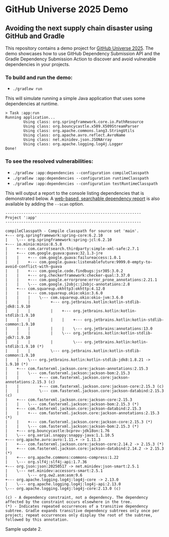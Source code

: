 # GitHub Universe 2025 Demo
## Avoiding the next supply chain disaster using GitHub and Gradle

This repository contains a demo project for [GitHub Universe 2025](https://githubuniverse.com/).
The demo showcases how to use GitHub Dependency Submission API and the Gradle Dependency Submission Action to discover and avoid vulnerable dependencies in your projects.

### To build and run the demo:

- `./gradlew run`

This will simulate running a simple Java application that uses some dependencies at runtime.

```text
> Task :app:run
Running application...
        Using class: org.springframework.core.io.PathResource
        Using class: org.bouncycastle.x509.X509StreamParser
        Using class: org.apache.commons.lang3.StringUtils
        Using class: org.apache.avro.reflect.AvroName
        Using class: net.minidev.json.JSONArray
        Using class: org.apache.logging.log4j.Logger
Done!
```

### To see the resolved vulnerabilities:

- `./gradlew :app:dependencies --configuration compileClasspath`
- `./gradlew :app:dependencies --configuration runtimeClasspath`
- `./gradlew :app:dependencies --configuration testRuntimeClasspath`

This will output a report to the console listing dependencies that is demonstrated below.
A [web-based, searchable dependency report](https://docs.gradle.org/current/userguide/build_scans.html) is also available by adding the `--scan` option.

```text
------------------------------------------------------------
Project ':app'
------------------------------------------------------------

compileClasspath - Compile classpath for source set 'main'.
+--- org.springframework:spring-core:6.2.10
|    \--- org.springframework:spring-jcl:6.2.10
+--- io.minio:minio:8.5.8
|    +--- com.carrotsearch.thirdparty:simple-xml-safe:2.7.1
|    +--- com.google.guava:guava:32.1.3-jre
|    |    +--- com.google.guava:failureaccess:1.0.1
|    |    +--- com.google.guava:listenablefuture:9999.0-empty-to-avoid-conflict-with-guava
|    |    +--- com.google.code.findbugs:jsr305:3.0.2
|    |    +--- org.checkerframework:checker-qual:3.37.0
|    |    +--- com.google.errorprone:error_prone_annotations:2.21.1
|    |    \--- com.google.j2objc:j2objc-annotations:2.8
|    +--- com.squareup.okhttp3:okhttp:4.12.0
|    |    +--- com.squareup.okio:okio:3.6.0
|    |    |    \--- com.squareup.okio:okio-jvm:3.6.0
|    |    |         +--- org.jetbrains.kotlin:kotlin-stdlib-jdk8:1.9.10
|    |    |         |    +--- org.jetbrains.kotlin:kotlin-stdlib:1.9.10
|    |    |         |    |    +--- org.jetbrains.kotlin:kotlin-stdlib-common:1.9.10
|    |    |         |    |    \--- org.jetbrains:annotations:13.0
|    |    |         |    \--- org.jetbrains.kotlin:kotlin-stdlib-jdk7:1.9.10
|    |    |         |         \--- org.jetbrains.kotlin:kotlin-stdlib:1.9.10 (*)
|    |    |         \--- org.jetbrains.kotlin:kotlin-stdlib-common:1.9.10
|    |    \--- org.jetbrains.kotlin:kotlin-stdlib-jdk8:1.8.21 -> 1.9.10 (*)
|    +--- com.fasterxml.jackson.core:jackson-annotations:2.15.3
|    |    \--- com.fasterxml.jackson:jackson-bom:2.15.3
|    |         +--- com.fasterxml.jackson.core:jackson-annotations:2.15.3 (c)
|    |         +--- com.fasterxml.jackson.core:jackson-core:2.15.3 (c)
|    |         \--- com.fasterxml.jackson.core:jackson-databind:2.15.3 (c)
|    +--- com.fasterxml.jackson.core:jackson-core:2.15.3
|    |    \--- com.fasterxml.jackson:jackson-bom:2.15.3 (*)
|    +--- com.fasterxml.jackson.core:jackson-databind:2.15.3
|    |    +--- com.fasterxml.jackson.core:jackson-annotations:2.15.3 (*)
|    |    +--- com.fasterxml.jackson.core:jackson-core:2.15.3 (*)
|    |    \--- com.fasterxml.jackson:jackson-bom:2.15.3 (*)
|    +--- org.bouncycastle:bcprov-jdk18on:1.76
|    \--- org.xerial.snappy:snappy-java:1.1.10.5
+--- org.apache.avro:avro:1.11.+ -> 1.11.3
|    +--- com.fasterxml.jackson.core:jackson-core:2.14.2 -> 2.15.3 (*)
|    +--- com.fasterxml.jackson.core:jackson-databind:2.14.2 -> 2.15.3 (*)
|    +--- org.apache.commons:commons-compress:1.22
|    \--- org.slf4j:slf4j-api:1.7.36
+--- org.json:json:20250517 -> net.minidev:json-smart:2.5.1
|    \--- net.minidev:accessors-smart:2.5.1
|         \--- org.ow2.asm:asm:9.6
+--- org.apache.logging.log4j:log4j-core -> 2.13.0
|    \--- org.apache.logging.log4j:log4j-api:2.13.0
\--- org.apache.logging.log4j:log4j-core:2.13.0 (c)

(c) - A dependency constraint, not a dependency. The dependency affected by the constraint occurs elsewhere in the tree.
(*) - Indicates repeated occurrences of a transitive dependency subtree. Gradle expands transitive dependency subtrees only once per project; repeat occurrences only display the root of the subtree, followed by this annotation.
```

Sample update 2.